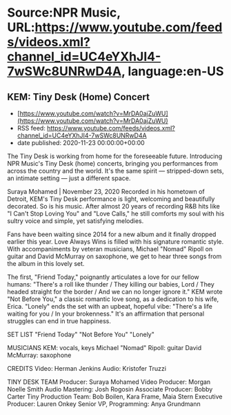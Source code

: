 # Source:NPR Music, URL:https://www.youtube.com/feeds/videos.xml?channel_id=UC4eYXhJI4-7wSWc8UNRwD4A, language:en-US

## KEM: Tiny Desk (Home) Concert
 - [https://www.youtube.com/watch?v=MrDA0ajZuWU](https://www.youtube.com/watch?v=MrDA0ajZuWU)
 - RSS feed: https://www.youtube.com/feeds/videos.xml?channel_id=UC4eYXhJI4-7wSWc8UNRwD4A
 - date published: 2020-11-23 00:00:00+00:00

The Tiny Desk is working from home for the foreseeable future. Introducing NPR Music's Tiny Desk (home) concerts, bringing you performances from across the country and the world. It's the same spirit — stripped-down sets, an intimate setting — just a different space.

Suraya Mohamed | November 23, 2020
Recorded in his hometown of Detroit, KEM's Tiny Desk performance is light, welcoming and beautifully decorated. So is his music. After almost 20 years of recording R&B hits like "I Can't Stop Loving You" and "Love Calls," he still comforts my soul with his sultry voice and simple, yet satisfying melodies.

Fans have been waiting since 2014 for a new album and it finally dropped earlier this year. Love Always Wins is filled with his signature romantic style. With accompaniments by veteran musicians, Michael "Nomad" Ripoll on guitar and David McMurray on saxophone, we get to hear three songs from the album in this lovely set.

The first, "Friend Today," poignantly articulates a love for our fellow humans: "There's a roll like thunder / They killing our babies, Lord / They headed straight for the border / And we can no longer ignore it." KEM wrote "Not Before You," a classic romantic love song, as a dedication to his wife, Erica. "Lonely" ends the set with an upbeat, hopeful vibe: "There's a life waiting for you / In your brokenness." It's an affirmation that personal struggles can end in true happiness.


SET LIST
"Friend Today"
"Not Before You"
"Lonely"

MUSICIANS
KEM: vocals, keys
Michael "Nomad" Ripoll: guitar
David McMurray: saxophone

CREDITS
Video: Herman Jenkins
Audio: Kristofer Truzzi

TINY DESK TEAM
Producer: Suraya Mohamed
Video Producer: Morgan Noelle Smith
Audio Mastering: Josh Rogosin
Associate Producer: Bobby Carter
Tiny Production Team: Bob Boilen, Kara Frame, Maia Stern
Executive Producer: Lauren Onkey
Senior VP, Programming: Anya Grundmann

